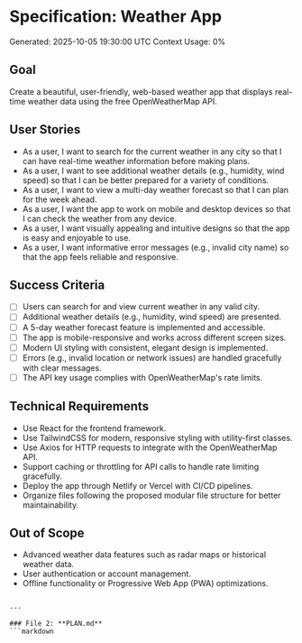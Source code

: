 # Specification: Weather App
Generated: 2025-10-05 19:30:00 UTC
Context Usage: 0%

## Goal
Create a beautiful, user-friendly, web-based weather app that displays real-time weather data using the free OpenWeatherMap API.

## User Stories
- As a user, I want to search for the current weather in any city so that I can have real-time weather information before making plans.
- As a user, I want to see additional weather details (e.g., humidity, wind speed) so that I can be better prepared for a variety of conditions.
- As a user, I want to view a multi-day weather forecast so that I can plan for the week ahead.
- As a user, I want the app to work on mobile and desktop devices so that I can check the weather from any device.
- As a user, I want visually appealing and intuitive designs so that the app is easy and enjoyable to use.
- As a user, I want informative error messages (e.g., invalid city name) so that the app feels reliable and responsive.

## Success Criteria
- [ ] Users can search for and view current weather in any valid city.
- [ ] Additional weather details (e.g., humidity, wind speed) are presented.
- [ ] A 5-day weather forecast feature is implemented and accessible.
- [ ] The app is mobile-responsive and works across different screen sizes.
- [ ] Modern UI styling with consistent, elegant design is implemented.
- [ ] Errors (e.g., invalid location or network issues) are handled gracefully with clear messages.
- [ ] The API key usage complies with OpenWeatherMap's rate limits.

## Technical Requirements
- Use React for the frontend framework.
- Use TailwindCSS for modern, responsive styling with utility-first classes.
- Use Axios for HTTP requests to integrate with the OpenWeatherMap API.
- Support caching or throttling for API calls to handle rate limiting gracefully.
- Deploy the app through Netlify or Vercel with CI/CD pipelines.
- Organize files following the proposed modular file structure for better maintainability.

## Out of Scope
- Advanced weather data features such as radar maps or historical weather data.
- User authentication or account management.
- Offline functionality or Progressive Web App (PWA) optimizations.
```

---

### File 2: **PLAN.md**
```markdown